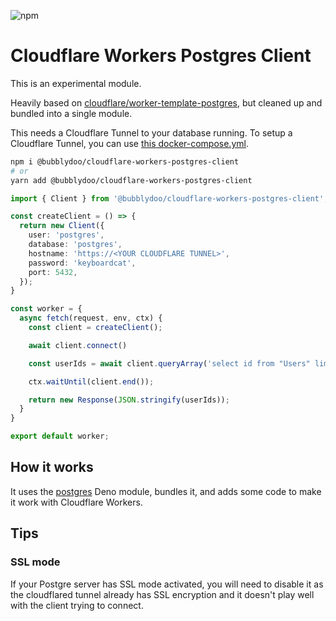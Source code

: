 ![npm](https://img.shields.io/npm/v/@bubblydoo/cloudflare-workers-postgres-client)

# Cloudflare Workers Postgres Client

This is an experimental module.

Heavily based on [cloudflare/worker-template-postgres](https://github.com/cloudflare/worker-template-postgres), but cleaned up and bundled into a single module.

This needs a Cloudflare Tunnel to your database running. To setup a Cloudflare Tunnel, you can use [this docker-compose.yml](https://github.com/bubblydoo/cloudflare-tunnel-postgres-docker-compose/blob/main/docker-compose.yml).

```bash
npm i @bubblydoo/cloudflare-workers-postgres-client
# or
yarn add @bubblydoo/cloudflare-workers-postgres-client
```

```ts
import { Client } from '@bubblydoo/cloudflare-workers-postgres-client';

const createClient = () => {
  return new Client({
    user: 'postgres',
    database: 'postgres',
    hostname: 'https://<YOUR CLOUDFLARE TUNNEL>',
    password: 'keyboardcat',
    port: 5432,
  });
}

const worker = {
  async fetch(request, env, ctx) {
    const client = createClient();

    await client.connect()

    const userIds = await client.queryArray('select id from "Users" limit 10');

    ctx.waitUntil(client.end());

    return new Response(JSON.stringify(userIds));
  }
}

export default worker;
```

## How it works

It uses the [postgres](https://deno.land/x/postgres@v0.16.1) Deno module, bundles it, and adds some code to make it work with Cloudflare Workers.

## Tips 
### SSL mode
If your Postgre server has SSL mode activated, you will need to disable it as the cloudflared tunnel already has SSL encryption and it doesn't play well with the client trying to connect.
